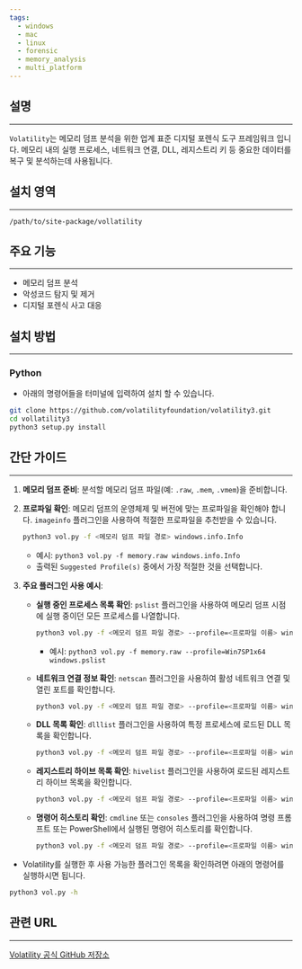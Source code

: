 ```yaml
---
tags:
  - windows
  - mac
  - linux
  - forensic
  - memory_analysis
  - multi_platform
---
```

## 설명
---
`Volatility`는 메모리 덤프 분석을 위한 업계 표준 디지털 포렌식 도구 프레임워크 입니다. 메모리 내의 실행 프로세스, 네트워크 연결, DLL, 레지스트리 키 등 중요한 데이터를 복구 및 분석하는데 사용됩니다.

## 설치 영역
---
`/path/to/site-package/vollatility`

## 주요 기능
---
- 메모리 덤프 분석
- 악성코드 탐지 및 제거
- 디지털 포렌식 사고 대응

## 설치 방법
---
### Python
- 아래의 명령어들을 터미널에 입력하여 설치 할 수 있습니다.
```sh
git clone https://github.com/volatilityfoundation/volatility3.git
cd vollatility3
python3 setup.py install
```

## 간단 가이드
---
1.  **메모리 덤프 준비**: 분석할 메모리 덤프 파일(예: `.raw`, `.mem`, `.vmem`)을 준비합니다.

2.  **프로파일 확인**: 메모리 덤프의 운영체제 및 버전에 맞는 프로파일을 확인해야 합니다. `imageinfo` 플러그인을 사용하여 적절한 프로파일을 추천받을 수 있습니다.
    ```sh
    python3 vol.py -f <메모리 덤프 파일 경로> windows.info.Info
    ```
    *   예시: `python3 vol.py -f memory.raw windows.info.Info`
    *   출력된 `Suggested Profile(s)` 중에서 가장 적절한 것을 선택합니다.

3.  **주요 플러그인 사용 예시**:
    *   **실행 중인 프로세스 목록 확인**: `pslist` 플러그인을 사용하여 메모리 덤프 시점에 실행 중이던 모든 프로세스를 나열합니다.
        ```sh
        python3 vol.py -f <메모리 덤프 파일 경로> --profile=<프로파일 이름> windows.pslist
        ```
        *   예시: `python3 vol.py -f memory.raw --profile=Win7SP1x64 windows.pslist`

    *   **네트워크 연결 정보 확인**: `netscan` 플러그인을 사용하여 활성 네트워크 연결 및 열린 포트를 확인합니다.
        ```sh
        python3 vol.py -f <메모리 덤프 파일 경로> --profile=<프로파일 이름> windows.netscan
        ```

    *   **DLL 목록 확인**: `dlllist` 플러그인을 사용하여 특정 프로세스에 로드된 DLL 목록을 확인합니다.
        ```sh
        python3 vol.py -f <메모리 덤프 파일 경로> --profile=<프로파일 이름> windows.dlllist -p <PID>
        ```

    *   **레지스트리 하이브 목록 확인**: `hivelist` 플러그인을 사용하여 로드된 레지스트리 하이브 목록을 확인합니다.
        ```sh
        python3 vol.py -f <메모리 덤프 파일 경로> --profile=<프로파일 이름> windows.hivelist
        ```

    *   **명령어 히스토리 확인**: `cmdline` 또는 `consoles` 플러그인을 사용하여 명령 프롬프트 또는 PowerShell에서 실행된 명령어 히스토리를 확인합니다.
        ```sh
        python3 vol.py -f <메모리 덤프 파일 경로> --profile=<프로파일 이름> windows.cmdline
        ```

- Volatility를 실행한 후 사용 가능한 플러그인 목록을 확인하려면 아래의 명령어를 실행하시면 됩니다.
```sh
python3 vol.py -h
```

## 관련 URL
---
[Volatility 공식 GitHub 저장소](https://github.com/volatilityfoundation/volatility3)
